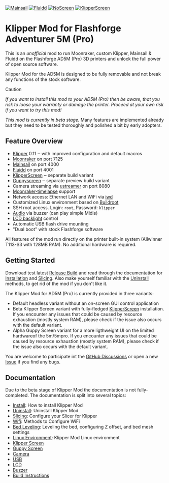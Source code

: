 
[![Mainsail](docs/images/mainsail_01_thumb.jpg)](docs/images/mainsail_01.jpg)
[![Fluidd](docs/images/fluidd_01_thumb.png)](docs/images/fluidd_01.png)
[![NoScreen](docs/images/no_screen_01_thumb.jpg)](docs/images/no_screen_01.jpg)
[![KlipperScreen](docs/images/klipper_screen_01_thumb.jpg)](docs/images/klipper_screen_01.jpg)

# Klipper Mod for Flashforge Adventurer 5M (Pro)

This is an *unofficial* mod to run Moonraker, custom Klipper, Mainsail & Fluidd on the Flashforge AD5M (Pro) 3D printers and unlock the full power of open source software.

Klipper Mod for the AD5M is designed to be fully removable and not break any functions of the stock software.

> [!CAUTION]
> *If you want to install this mod to your AD5M (Pro) then be aware, that you risk to loose your warranty or damage the printer. Proceed at your own risk if you want to try this mod!*

*This mod is currently in beta stage.* Many features are implemented already but they need to be tested thoroughly and polished a bit by early adopters.

## Feature Overview

- [Klipper](https://www.klipper3d.org/) 0.11 ‒ with improved configuration and default macros
- [Moonraker](https://github.com/Arksine/moonraker) on port 7125
- [Mainsail](https://docs.mainsail.xyz/) on port 4000
- [Fluidd](https://docs.fluidd.xyz/) on port 4001
- [KlipperScreen](https://klipperscreen.readthedocs.io/en/latest/) ‒ separate  build variant
- [Guppyscreen](https://github.com/ballaswag/guppyscreen) ‒ separate preview build variant
- Camera streaming via [ustreamer](https://github.com/pikvm/ustreamer) on port 8080
- [Moonraker-timelapse](https://github.com/mainsail-crew/moonraker-timelapse) support
- Network access: Ethernet LAN and WiFi via [iwd](https://iwd.wiki.kernel.org/)
- Customized Linux environment based on [Buildroot](https://buildroot.org/)
- SSH root access. Login: `root`, Password: `klipper`
- [Audio](https://pypi.org/project/ff-adm5-audio/) via buzzer (can play simple Midis)
- [LCD backlight](https://pypi.org/project/ff-ad5m-backlight/) control 
- Automatic USB flash drive mounting
- "Dual boot" with stock Flashforge software

All features of the mod run directly on the printer built-in system (Allwinner T113-S3 with 128MB RAM). No additional hardware is required. 

## Getting Started

Download test latest [Release Build](https://github.com/xblax/flashforge_ad5m_klipper_mod/releases) and read through the documentation for [Installation](docs/INSTALL.md) and [Slicing](docs/SLICING.md). Also make yourself familiar with the [Uninstall](docs/UNINSTALL.md) methods, to get rid of the mod if you don't like it.

The Klipper Mod for AD5M (Pro) is currently provided in three variants: 
- Default headless variant without an on-screen GUI control application
- Beta Klipper Screen variant with fully-fledged [KlipperScreen](docs/KLIPPER_SCREEN.md) installation. If you encounter any issues that could be caused by resource exhaustion (mostly system RAM), please check if the issue also occurs with the default variant.
- Alpha Guppy Screen variant for a more ligthweight UI on the limited hardwareof the 5m/5mpro. If you encounter any issues that could be caused by resource exhaustion (mostly system RAM), please check if the issue also occurs with the default variant.

You are welcome to participate int the [GitHub Discussions](https://github.com/xblax/flashforge_ad5m_klipper_mod/discussions) or open a new [Issue](https://github.com/xblax/flashforge_ad5m_klipper_mod/issues) if you find any bugs.

## Documentation

Due to the beta stage of Klipper Mod the documentation is not fully-completed. The documentation is split into several topics:

- [Install](docs/INSTALL.md): How to install Klipper Mod
- [Uninstall](docs/UNINSTALL.md): Uninstall Klipper Mod
- [Slicing](docs/SLICING.md): Configure your Slicer for Klipper
- [Wifi](docs/WIFI.md): Methods to Configure WiFi
- [Bed Leveling](docs/BED_LEVELING.md): Leveling the bed, configuring Z offset, and bed mesh settings
- [Linux Environment](docs/LINUX.md): Klipper Mod Linux environment
- [Klipper Screen](docs/KLIPPER_SCREEN.md)
- [Guppy Screen](docs/GUPPY_SCREEN.md)
- [Camera](docs/CAMERA.md)
- [USB](docs/USB.md)
- [LCD](docs/LCD.md)
- [Buzzer](docs/BUZZER.md)
- [Build Instructions](docs/BUILDING.md)
